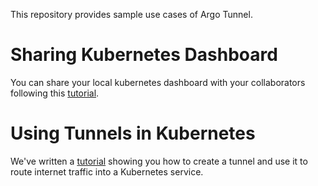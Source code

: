 This repository provides sample use cases of Argo Tunnel.

# Sharing Kubernetes Dashboard
You can share your local kubernetes dashboard with your collaborators following this [tutorial](sharing-k8s-dashboard/README.md).

# Using Tunnels in Kubernetes
We've written a [tutorial](named-tunnel-k8s) showing you how to create a tunnel and use it to route internet traffic into a Kubernetes service.